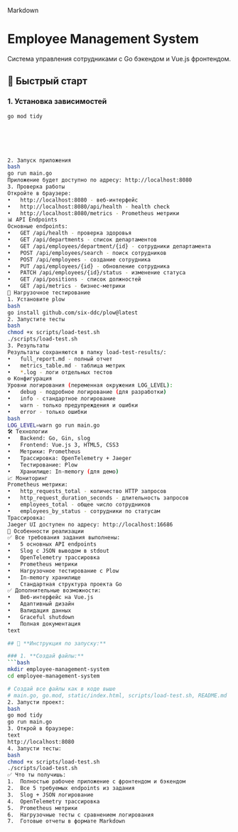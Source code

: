 Markdown
# Employee Management System

Система управления сотрудниками с Go бэкендом и Vue.js фронтендом.

## 🚀 Быстрый старт

### 1. Установка зависимостей
```bash
go mod tidy






2. Запуск приложения
bash
go run main.go
Приложение будет доступно по адресу: http://localhost:8080
3. Проверка работы
Откройте в браузере:
•	http://localhost:8080 - веб-интерфейс
•	http://localhost:8080/api/health - health check
•	http://localhost:8080/metrics - Prometheus метрики
📊 API Endpoints
Основные endpoints:
•	GET /api/health - проверка здоровья
•	GET /api/departments - список департаментов
•	GET /api/employees/department/{id} - сотрудники департамента
•	POST /api/employees/search - поиск сотрудников
•	POST /api/employees - создание сотрудника
•	PUT /api/employees/{id} - обновление сотрудника
•	PATCH /api/employees/{id}/status - изменение статуса
•	GET /api/positions - список должностей
•	GET /api/metrics - бизнес-метрики
🧪 Нагрузочное тестирование
1. Установите plow
bash
go install github.com/six-ddc/plow@latest
2. Запустите тесты
bash
chmod +x scripts/load-test.sh
./scripts/load-test.sh
3. Результаты
Результаты сохраняются в папку load-test-results/:
•	full_report.md - полный отчет
•	metrics_table.md - таблица метрик
•	*.log - логи отдельных тестов
⚙️ Конфигурация
Уровни логирования (переменная окружения LOG_LEVEL):
•	debug - подробное логирование (для разработки)
•	info - стандартное логирование
•	warn - только предупреждения и ошибки
•	error - только ошибки
bash
LOG_LEVEL=warn go run main.go
🛠 Технологии
•	Backend: Go, Gin, slog
•	Frontend: Vue.js 3, HTML5, CSS3
•	Метрики: Prometheus
•	Трассировка: OpenTelemetry + Jaeger
•	Тестирование: Plow
•	Хранилище: In-memory (для демо)
📈 Мониторинг
Prometheus метрики:
•	http_requests_total - количество HTTP запросов
•	http_request_duration_seconds - длительность запросов
•	employees_total - общее число сотрудников
•	employees_by_status - сотрудники по статусам
Трассировка:
Jaeger UI доступен по адресу: http://localhost:16686
🎯 Особенности реализации
✅ Все требования задания выполнены:
•	5 основных API endpoints
•	Slog с JSON выводом в stdout
•	OpenTelemetry трассировка
•	Prometheus метрики
•	Нагрузочное тестирование с Plow
•	In-memory хранилище
•	Стандартная структура проекта Go
✅ Дополнительные возможности:
•	Веб-интерфейс на Vue.js
•	Адаптивный дизайн
•	Валидация данных
•	Graceful shutdown
•	Полная документация
text

## 🚀 **Инструкция по запуску:**

### 1. **Создай файлы:**
```bash
mkdir employee-management-system
cd employee-management-system

# Создай все файлы как в коде выше
# main.go, go.mod, static/index.html, scripts/load-test.sh, README.md
2. Запусти проект:
bash
go mod tidy
go run main.go
3. Открой в браузере:
text
http://localhost:8080
4. Запусти тесты:
bash
chmod +x scripts/load-test.sh
./scripts/load-test.sh
✅ Что ты получишь:
1.	Полностью рабочее приложение с фронтендом и бэкендом
2.	Все 5 требуемых endpoints из задания
3.	Slog + JSON логирование
4.	OpenTelemetry трассировка
5.	Prometheus метрики
6.	Нагрузочные тесты с сравнением логирования
7.	Готовые отчеты в формате Markdown
